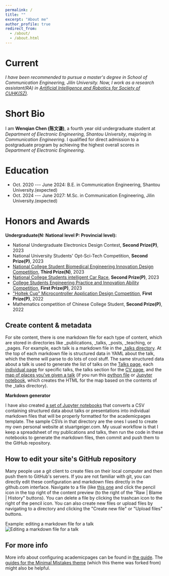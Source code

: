 ```yaml
---
permalink: /
title: ""
excerpt: "About me"
author_profile: true
redirect_from: 
  - /about/
  - /about.html
---
```


Current
===
*I have been recommended to pursue a master's degree in School of Communication Engineering, Jilin University. Now, I work as a research assistant(RA) in [Artificial Intelligence and Robotics for Society of CUHK(SZ)](https://airs.cuhk.edu.cn/).*

Short Bio
===
I am **Wenqian Chen (陈文谦)**, a fourth year old undergraduate student at *Department of Electronic Engineering, Shantou University*, majoring in *Communication Engineering*.
I qualified for direct admission to a postgraduate program by achieving the highest overall scores in *Department of Electronic Engineering*.

Education
===
* Oct. 2020 --- June 2024: B.E. in Communication Engineering, Shantou University.(expected)
* Oct. 2024 --- June 2027: M.Sc. in Communication Engineering, Jilin University.(expected)

Honors and Awards
===
**Undergraduate(N: National level   P: Provincial level):**
* National Undergraduate Electronics Design Contest, **Second Prize(P)**, 2023
* National University Students' Opt-Sci-Tech Competition, **Second Prize(P)**, 2023
* [National College Student Biomedical Engineering Innovation Design Competition](https://www.bilibili.com/video/BV1HC411z7pJ/), **Third Prize(N)**, 2023
* [National College Students intelligent Car Race](https://www.bilibili.com/video/BV1UP41167nP/), **Second Prize(P)**, 2023
* [College Students Engineering Practice and Innovation Ability Competition](https://www.bilibili.com/video/BV1Qs4y1S7nz/), **First Prize(P)**, 2023
* ["Holtek Cup" Microcontroller Application Design Competition](https://www.bilibili.com/video/BV1tr4y1b7sN/), **First Prize(P)**, 2022
* Mathematics competition of Chinese College Student, **Second Prize(P)**, 2022

Create content & metadata
------
For site content, there is one markdown file for each type of content, which are stored in directories like _publications, _talks, _posts, _teaching, or _pages. For example, each talk is a markdown file in the [_talks directory](https://github.com/academicpages/academicpages.github.io/tree/master/_talks). At the top of each markdown file is structured data in YAML about the talk, which the theme will parse to do lots of cool stuff. The same structured data about a talk is used to generate the list of talks on the [Talks page](https://academicpages.github.io/talks), each [individual page](https://academicpages.github.io/talks/2012-03-01-talk-1) for specific talks, the talks section for the [CV page](https://academicpages.github.io/cv), and the [map of places you've given a talk](https://academicpages.github.io/talkmap.html) (if you run this [python file](https://github.com/academicpages/academicpages.github.io/blob/master/talkmap.py) or [Jupyter notebook](https://github.com/academicpages/academicpages.github.io/blob/master/talkmap.ipynb), which creates the HTML for the map based on the contents of the _talks directory).

**Markdown generator**

I have also created [a set of Jupyter notebooks](https://github.com/academicpages/academicpages.github.io/tree/master/markdown_generator
) that converts a CSV containing structured data about talks or presentations into individual markdown files that will be properly formatted for the academicpages template. The sample CSVs in that directory are the ones I used to create my own personal website at stuartgeiger.com. My usual workflow is that I keep a spreadsheet of my publications and talks, then run the code in these notebooks to generate the markdown files, then commit and push them to the GitHub repository.

How to edit your site's GitHub repository
------
Many people use a git client to create files on their local computer and then push them to GitHub's servers. If you are not familiar with git, you can directly edit these configuration and markdown files directly in the github.com interface. Navigate to a file (like [this one](https://github.com/academicpages/academicpages.github.io/blob/master/_talks/2012-03-01-talk-1.md) and click the pencil icon in the top right of the content preview (to the right of the "Raw | Blame | History" buttons). You can delete a file by clicking the trashcan icon to the right of the pencil icon. You can also create new files or upload files by navigating to a directory and clicking the "Create new file" or "Upload files" buttons. 

Example: editing a markdown file for a talk
![Editing a markdown file for a talk](/images/editing-talk.png)

For more info
------
More info about configuring academicpages can be found in [the guide](https://academicpages.github.io/markdown/). The [guides for the Minimal Mistakes theme](https://mmistakes.github.io/minimal-mistakes/docs/configuration/) (which this theme was forked from) might also be helpful.

